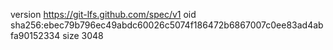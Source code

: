 version https://git-lfs.github.com/spec/v1
oid sha256:ebec79b796ec49abdc60026c5074f186472b6867007c0ee83ad4abfa90152334
size 3048

